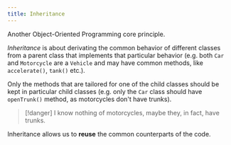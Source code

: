 ```yaml
---
title: Inheritance
---
```


Another Object-Oriented Programming core principle.

_Inheritance_ is about derivating the common behavior of different classes from a parent class that implements that particular behavior (e.g. both `Car` and `Motorcycle` are a `Vehicle` and may have common methods, like `accelerate()`, `tank()` etc.).

Only the methods that are tailored for one of the child classes should be kept in particular child classes (e.g. only the `Car` class should have `openTrunk()` method, as motorcycles don't have trunks).

> [!danger] I know nothing of motorcycles, maybe they, in fact, have trunks.

Inheritance allows us to **reuse** the common counterparts of the code.

